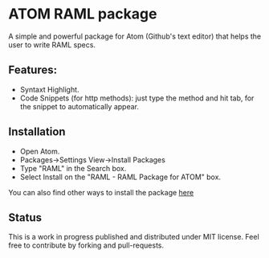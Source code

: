 # ATOM RAML package

A simple and powerful package for Atom (Github's text editor) that helps the user to write RAML specs.

## Features:
- Syntaxt Highlight.
- Code Snippets (for http methods): just type the method and hit tab, for the snippet to automatically appear.

## Installation
- Open Atom.
- Packages->Settings View->Install Packages
- Type "RAML" in the Search box.
- Select Install on the "RAML - RAML Package for ATOM" box.

You can also find other ways to install the package [here](http://joshbranchaud.com/blog/2014/02/27/Installing-Packages-In-Atom-Editor.html)

## Status
This is a work in progress published and distributed under MIT license. Feel free to contribute by forking and pull-requests.
